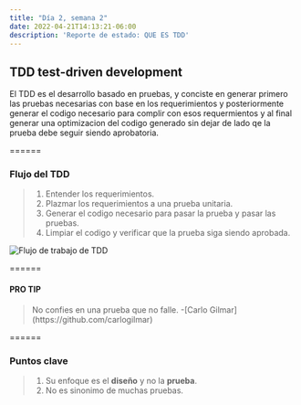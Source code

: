 ```yaml
---
title: "Día 2, semana 2"
date: 2022-04-21T14:13:21-06:00
description: 'Reporte de estado: QUE ES TDD'
---
```


## TDD test-driven development

<p>El TDD es el desarrollo basado en pruebas, y conciste en generar primero las pruebas necesarias con base en los requerimientos y posteriormente generar el codigo necesario para complir con esos requermientos y al final generar una optimizacion del codigo generado sin dejar de lado qe la prueba debe seguir siendo aprobatoria.</p>

======

### Flujo del TDD

> 1. Entender los requerimientos.
> 2. Plazmar los requerimientos a una prueba unitaria.
> 3. Generar el codigo necesario para pasar la prueba y pasar las pruebas.
> 4. Limpiar el codigo y verificar que la prueba siga siendo aprobada.

![Flujo de trabajo de TDD](https://developer.ibm.com/developer/default/articles/5-steps-of-test-driven-development/images/tdd-red-green-refactoring-v3.png)

======

#### **PRO TIP**

> <p>No confies en una prueba que no falle. -[Carlo Gilmar](https://github.com/carlogilmar)</p>

======

### Puntos clave

> 1. Su enfoque es el **diseño** y no la **prueba**.
> 2. No es sinonimo de muchas pruebas.